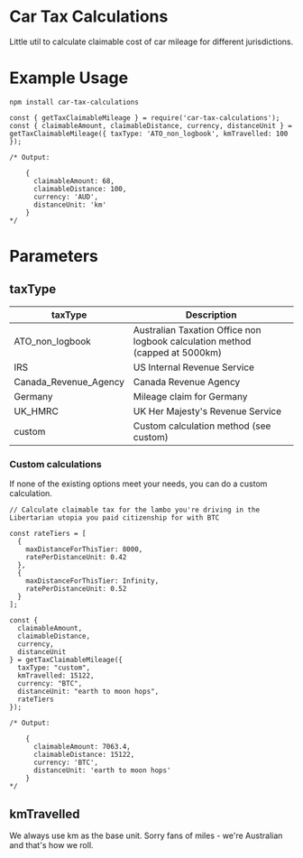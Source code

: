 # Car Tax Calculations

Little util to calculate claimable cost of car mileage for different jurisdictions.

# Example Usage

```
npm install car-tax-calculations
```

```
const { getTaxClaimableMileage } = require('car-tax-calculations');
const { claimableAmount, claimableDistance, currency, distanceUnit } = getTaxClaimableMileage({ taxType: 'ATO_non_logbook', kmTravelled: 100 });

/* Output:

    {
      claimableAmount: 68,
      claimableDistance: 100,
      currency: 'AUD',
      distanceUnit: 'km'
    }
*/
```

# Parameters

## taxType

| taxType  | Description |
| ------------- | ------------- |
| ATO_non_logbook  | Australian Taxation Office non logbook calculation method (capped at 5000km) |
| IRS  | US Internal Revenue Service |
| Canada_Revenue_Agency  | Canada Revenue Agency |
| Germany  | Mileage claim for Germany |
| UK_HMRC  | UK Her Majesty's Revenue Service |
| custom  | Custom calculation method (see custom) |

### Custom calculations

If none of the existing options meet your needs, you can do a custom calculation.

```
// Calculate claimable tax for the lambo you're driving in the Libertarian utopia you paid citizenship for with BTC

const rateTiers = [
  {
    maxDistanceForThisTier: 8000,
    ratePerDistanceUnit: 0.42
  },
  {
    maxDistanceForThisTier: Infinity,
    ratePerDistanceUnit: 0.52
  }
];

const {
  claimableAmount,
  claimableDistance,
  currency,
  distanceUnit
} = getTaxClaimableMileage({
  taxType: "custom",
  kmTravelled: 15122,
  currency: "BTC",
  distanceUnit: "earth to moon hops",
  rateTiers
});

/* Output:

    {
      claimableAmount: 7063.4,
      claimableDistance: 15122,
      currency: 'BTC',
      distanceUnit: 'earth to moon hops'
    }
*/
```

## kmTravelled

We always use km as the base unit. Sorry fans of miles - we're Australian and that's how we roll.
